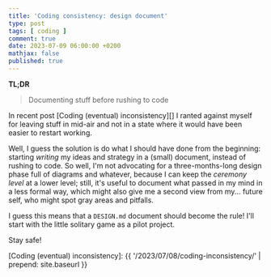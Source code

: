 ```yaml
---
title: 'Coding consistency: design document'
type: post
tags: [ coding ]
comment: true
date: 2023-07-09 06:00:00 +0200
mathjax: false
published: true
---
```


**TL;DR**

> Documenting stuff before rushing to code

In recent post [Coding (eventual) inconsistency][] I ranted against myself
for leaving stuff in mid-air and not in a state where it would have been
easier to restart working.

Well, I guess the solution is do what I should have done from the beginning:
starting *writing* my ideas and strategy in a (small) document, instead of
rushing to code. So well, I'm not advocating for a three-months-long design
phase full of diagrams and whatever, because I can keep the *ceremony
level* at a lower level; still, it's useful to document what passed in my
mind in a less formal way, which might also give me a second view from my...
future self, who might spot gray areas and pitfalls.

I guess this means that a `DESIGN.md` document should become the rule! I'll
start with the little solitary game as a pilot project.

Stay safe!

[Coding (eventual) inconsistency]: {{ '/2023/07/08/coding-inconsistency/' | prepend: site.baseurl }}
